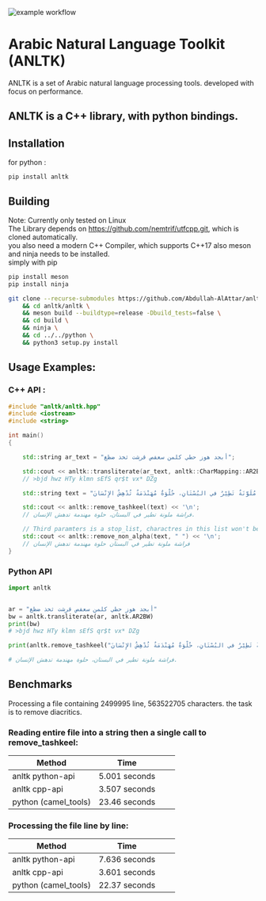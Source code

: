 ![example workflow](https://github.com/Abdullah-AlAttar/anltk/actions/workflows/c-cpp.yml/badge.svg)

# Arabic Natural Language Toolkit (ANLTK)

ANLTK is a set of Arabic natural language processing tools. developed with focus on performance.

## ANLTK is a C++ library, with python bindings.

## Installation

for python :
```
pip install anltk
```
## Building
Note: Currently only tested on Linux  
The Library depends on https://github.com/nemtrif/utfcpp.git, which is cloned automatically.  
you also need a modern C++ Compiler, which supports C++17
also meson and ninja needs to be installed.  
simply with pip
```bash
pip install meson
pip install ninja
```

```bash
git clone --recurse-submodules https://github.com/Abdullah-AlAttar/anltk.git \
    && cd anltk/anltk \
    && meson build --buildtype=release -Dbuild_tests=false \
    && cd build \
    && ninja \
    && cd ../../python \
    && python3 setup.py install
```

## Usage Examples:

### C++ API :
```c++
#include "anltk/anltk.hpp"
#include <iostream>
#include <string>

int main()
{

    std::string ar_text = "أبجد هوز حطي كلمن سعفص قرشت ثخذ ضظغ";

    std::cout << anltk::transliterate(ar_text, anltk::CharMapping::AR2BW) << '\n';
    // >bjd hwz HTy klmn sEfS qr$t vx* DZg

    std::string text = "فَرَاشَةٌ مُلَوَّنَةٌ تَطِيْرُ في البُسْتَانِ، حُلْوَةٌ مُهَنْدَمَةٌ تُدْهِشُ الإِنْسَانَ.";

    std::cout << anltk::remove_tashkeel(text) << '\n';
    // فراشة ملونة تطير في البستان، حلوة مهندمة تدهش الإنسان.

    // Third paramters is a stop_list, charactres in this list won't be removed
    std::cout << anltk::remove_non_alpha(text, " ") << '\n';
    // فراشة ملونة تطير في البستان حلوة مهندمة تدهش الإنسان
}

```

### Python API

```python
import anltk


ar = "أبجد هوز حطي كلمن سعفص قرشت ثخذ ضظغ"
bw = anltk.transliterate(ar, anltk.AR2BW)
print(bw)
# >bjd hwz HTy klmn sEfS qr$t vx* DZg

print(anltk.remove_tashkeel("فَرَاشَةٌ مُلَوَّنَةٌ تَطِيْرُ في البُسْتَانِ، حُلْوَةٌ مُهَنْدَمَةٌ تُدْهِشُ الإِنْسَانَ."))

# فراشة ملونة تطير في البستان، حلوة مهندمة تدهش الإنسان.
```



## Benchmarks

Processing a file containing 2499995 line, 563522705 characters. the task is to remove diacritics.

### **Reading entire file into a string then a single call to remove_tashkeel:**


| Method           | Time          |   |   |   
|------------------|---------------|---|---|
| anltk python-api | 5.001 seconds |   |   |   
| anltk cpp-api      | 3.507 seconds |   |   |   
| python (camel_tools)  | 23.46 seconds |   |   |   
### **Processing the file line by line:**

| Method           | Time          |   |   |   
|------------------|---------------|---|---|
| anltk python-api | 7.636 seconds |   |   |   
| anltk cpp-api      | 3.601 seconds |   |   |   
| python (camel_tools)   | 22.37 seconds |   |   |   